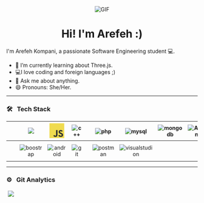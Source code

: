 <p align="center">
<img alt="GIF" src="https://github.com/arsentieva/arsentieva/blob/main/code.gif?raw=true" height="280" />
 <p/>
<h1 align="center"> Hi! I'm Arefeh :) </h1>

I'm Arefeh Kompani, a passionate Software Engineering student 💻.

<!-- TODO: Add last video link -->

- :seedling: I’m currently learning about Three.js.
- :computer:I love coding and foreign languages ;)
- :speech_balloon: Ask me about anything.
- 😄 Pronouns: She/Her.


<hr>

### 🛠 &nbsp; Tech Stack

| <img src="https://raw.githubusercontent.com/devicons/devicon/master/icons/nodejs/nodejs-original-wordmark.svg" width="40"> |<img src="https://raw.githubusercontent.com/devicons/devicon/master/icons/express/express-original-wordmark.svg" width="40"> | <img src="https://www.vectorlogo.zone/logos/vuejs/vuejs-icon.svg" width="40"> | <img src="https://raw.githubusercontent.com/devicons/devicon/master/icons/javascript/javascript-original.svg" width="40"> | <img src="https://raw.githubusercontent.com/coderjojo/coderjojo/master/img/cpp.png" alt="c++" width="40"> | <img src="https://raw.githubusercontent.com/devicons/devicon/master/icons/python/python-original.svg" alt="python" width="40">  | <img src="https://www.vectorlogo.zone/logos/php/php-ar21.svg" alt="php" width="40"> | <img src="https://www.vectorlogo.zone/logos/mysql/mysql-ar21.svg" alt="mysql" width="40">  | <img src="https://www.vectorlogo.zone/logos/mongodb/mongodb-icon.svg" alt="mongodb" width="40"> |<img src="https://www.vectorlogo.zone/logos/arduino/arduino-official.svg" alt="Arduino" width="40">  |
|:-:|:-:|:-:|:-:|:-:|:-:|:-:|:-:|:-:|:-:|
|<img src="https://raw.githubusercontent.com/devicons/devicon/master/icons/html5/html5-original-wordmark.svg" alt="html5" width="40"> | <img src="https://raw.githubusercontent.com/devicons/devicon/master/icons/css3/css3-original-wordmark.svg" alt="css3" width="45" height="45"/> | <img src="https://www.vectorlogo.zone/logos/getbootstrap/getbootstrap-icon.svg" alt="boostrap" width="40"> | <img src="https://www.vectorlogo.zone/logos/android/android-icon.svg" alt="android" width="40"> | <img src="https://www.vectorlogo.zone/logos/git-scm/git-scm-icon.svg" alt="git" width="40"> | <img src="https://raw.githubusercontent.com/devicons/devicon/master/icons/linux/linux-original.svg" alt="linux" width="40"> |  <img src="https://www.vectorlogo.zone/logos/getpostman/getpostman-icon.svg" alt="postman" width="40"> | <img src="https://www.vectorlogo.zone/logos/visualstudio_code/visualstudio_code-icon.svg" alt="visualstudion" width="40">| | |


<hr>

### ⚙️ &nbsp; Git Analytics
 

<p>&nbsp;<img align="center" src="https://github-readme-stats.vercel.app/api/top-langs/?username=arefehkompani&theme=dark&layout=compact" width="410" /></p>
